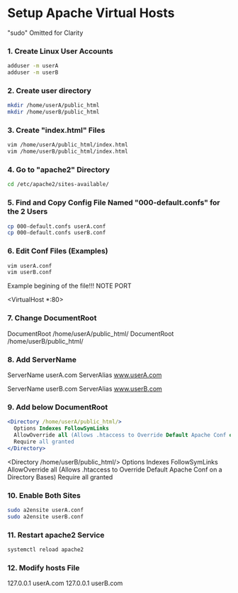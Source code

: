 # Setup Apache Virtual Hosts

"sudo" Omitted for Clarity

### 1. Create Linux User Accounts

```bash
adduser -m userA
adduser -m userB
```

### 2. Create user directory

```bash
mkdir /home/userA/public_html
mkdir /home/userB/public_html
```

### 3. Create "index.html" Files

```bash
vim /home/userA/public_html/index.html
vim /home/userB/public_html/index.html
```

### 4. Go to "apache2" Directory

```bash
cd /etc/apache2/sites-available/
```

### 5. Find and Copy Config File Named "000-default.confs" for the 2 Users

```bash
cp 000-default.confs userA.conf
cp 000-default.confs userB.conf
```

### 6. Edit Conf Files (Examples)

```bash
vim userA.conf
vim userB.conf
```

Example begining of the file!!! NOTE PORT

<VirtualHost *:80>

### 7. Change DocumentRoot

DocumentRoot  /home/userA/public_html/
DocumentRoot  /home/userB/public_html/

### 8. Add ServerName

ServerName  userA.com
ServerAlias www.userA.com

ServerName  userB.com
ServerAlias www.userB.com

### 9. Add <Directory> below DocumentRoot

```apache
<Directory /home/userA/public_html/>
  Options Indexes FollowSymLinks
  AllowOverride all (Allows .htaccess to Override Default Apache Conf on a Directory Bases)
  Require all granted
</Directory>
```

<Directory /home/userB/public_html/>
  Options Indexes FollowSymLinks
  AllowOverride all (Allows .htaccess to Override Default Apache Conf on a Directory Bases)
  Require all granted
</Directory>

### 10. Enable Both Sites

```bash
sudo a2ensite userA.conf
sudo a2ensite userB.conf
```

### 11. Restart apache2 Service

```bash
systemctl reload apache2
```

### 12. Modify hosts File

127.0.0.1 userA.com
127.0.0.1 userB.com
